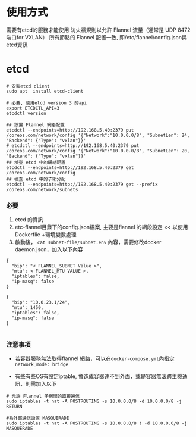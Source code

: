 # 使用方式
需要有etcd的服務才能使用
防火牆規則以允許 Flannel 流量（通常是 UDP 8472 端口for VXLAN）
所有節點的 Flannel 配置一致, 即/etc/flannel/config.json與etcd資訊

# etcd
```
# 安裝etcd client
sudo apt  install etcd-client

# 必要, 使用etcd version 3 的api
export ETCDCTL_API=3
etcdctl version

## 設置 Flannel 網絡配置
etcdctl --endpoints=http://192.168.5.40:2379 put /coreos.com/network/config '{"Network":"10.0.0.0/8", "SubnetLen": 24, "Backend": {"Type": "vxlan"}}'
# etcdctl --endpoints=http://192.168.5.40:2379 put /coreos.com/network/config '{"Network":"10.0.0.0/8", "SubnetLen": 20, "Backend": {"Type": "vxlan"}}'
## 檢查 etcd 中的網絡配置
etcdctl --endpoints=http://192.168.5.40:2379 get /coreos.com/network/config
## 檢查 etcd 中的子網分配
etcdctl --endpoints=http://192.168.5.40:2379 get --prefix /coreos.com/network/subnets
```


### 必要
1. etcd 的資訊
2. etc-flannel目錄下的config.json檔案, 主要是flannel 的網段設定 << 以使用Dockerflie +環境變數處理
3. 啟動後， `cat subnet-file/subnet.env` 內容，需要修改docker daemon.json，加入以下內容
```
{
  "bip": "< FLANNEL_SUBNET Value >",
  "mtu": < FLANNEL_MTU VALUE >,
  "iptables": false,
  "ip-masq": false
}

{
  "bip": "10.0.23.1/24",
  "mtu": 1450,
  "iptables": false,
  "ip-masq": false
}


```

### 注意事項
- 若容器服務無法取得flannel 網路，可以在`docker-compose.yml`內指定`network_mode: bridge`

- 有些有些OS有設定iptable, 會造成容器連不到外面，或是容器無法跨主機通訊，則需加入以下
```
# 允許 Flannel 子網間的直接通信
sudo iptables -t nat -A POSTROUTING -s 10.0.0.0/8 -d 10.0.0.0/8 -j RETURN

#為外部通信設置 MASQUERADE
sudo iptables -t nat -A POSTROUTING -s 10.0.0.0/8 ! -d 10.0.0.0/8 -j MASQUERADE
```

